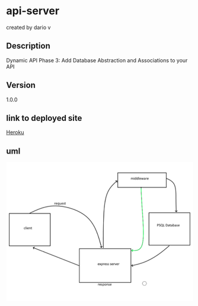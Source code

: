 # api-server

created by dario v

## Description
Dynamic API Phase 3: Add Database Abstraction and Associations to your API

## Version
1.0.0

## link to deployed site

[Heroku](https://dario-api-s.herokuapp.com/)

## uml
![UML](Screenshot_29.png)
